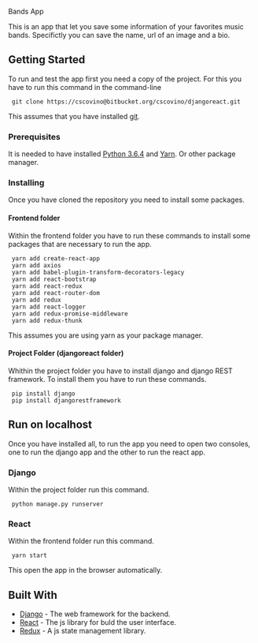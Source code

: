Bands App

This is an app that let you save some information of your favorites music bands. Specifictly you can save the name, url of an image and a bio.

## Getting Started

To run and test the app first you need a copy of the project. For this you have to run this command in the command-line

```
 git clone https://cscovino@bitbucket.org/cscovino/djangoreact.git
```

This assumes that you have installed [git](https://git-scm.com/).

### Prerequisites

It is needed to have installed [Python 3.6.4](https://www.python.org/downloads/) and [Yarn](https://yarnpkg.com/lang/en/docs/install/).
Or other package manager.

### Installing

Once you have cloned the repository you need to install some packages.

#### Frontend folder

Within the frontend folder you have to run these commands to install some packages that are necessary to run the app.

```
 yarn add create-react-app
 yarn add axios
 yarn add babel-plugin-transform-decorators-legacy
 yarn add react-bootstrap
 yarn add react-redux
 yarn add react-router-dom
 yarn add redux
 yarn add react-logger
 yarn add redux-promise-middleware
 yarn add redux-thunk
```

This assumes you are using yarn as your package manager.

#### Project Folder (djangoreact folder)

Whithin the project folder you have to install django and django REST framework.
To install them you have to run these commands.

```
 pip install django
 pip install djangorestframework
```

## Run on localhost

Once you have installed all, to run the app you need to open two consoles, one to run the django app and the other to run the react app.

### Django

Within the project folder run this command.

```
 python manage.py runserver
```

### React

Within the frontend folder run this command.

```
 yarn start
```

This open the app in the browser automatically.

## Built With
* [Django](https://www.djangoproject.com/) - The web framework for the backend.
* [React](https://reactjs.org/) - The js library for buld the user interface.
* [Redux](https://redux.js.org/docs/introduction/) - A js state management library. 
